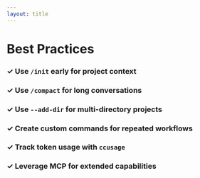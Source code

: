 ```yaml
---
layout: title
---
```


# Best Practices

### ✓ Use `/init` early for project context
### ✓ Use `/compact` for long conversations
### ✓ Use `--add-dir` for multi-directory projects
### ✓ Create custom commands for repeated workflows
### ✓ Track token usage with `ccusage`
### ✓ Leverage MCP for extended capabilities
